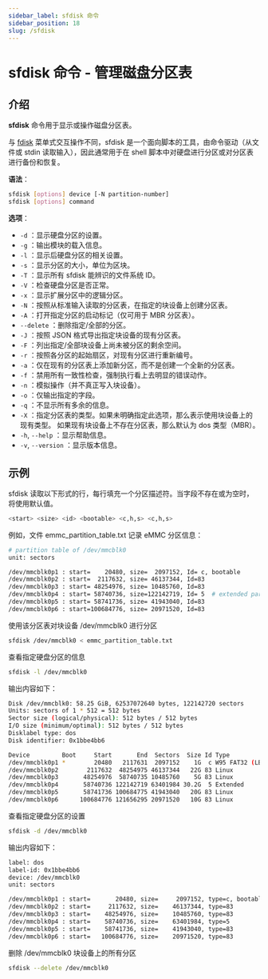 ```yaml
---
sidebar_label: sfdisk 命令
sidebar_position: 18
slug: /sfdisk
---
```


# sfdisk 命令 - 管理磁盘分区表



## 介绍

**sfdisk** 命令用于显示或操作磁盘分区表。

与 [fdisk](/linux-command/fdisk) 菜单式交互操作不同，sfdisk 是一个面向脚本的工具，由命令驱动（从文件或 stdin 读取输入），因此通常用于在 shell 脚本中对硬盘进行分区或对分区表进行备份和恢复。

**语法**：

```bash
sfdisk [options] device [-N partition-number]
sfdisk [options] command
```

**选项**：

- `-d` ：显示硬盘分区的设置。
- `-g` ：输出模块的载入信息。
- `-l` ：显示后硬盘分区的相关设置。
- `-s` ：显示分区的大小，单位为区块。
- `-T` ：显示所有 sfdisk 能辨识的文件系统 ID。
- `-V` ：检查硬盘分区是否正常。
- `-x` ：显示扩展分区中的逻辑分区。
- `-N` ：按照从标准输入读取的分区表，在指定的块设备上创建分区表。
- `-A` ：打开指定分区的启动标记（仅可用于 MBR 分区表）。
- `--delete` ：删除指定/全部的分区。
- `-J` ：按照 JSON 格式导出指定块设备的现有分区表。
- `-F` ：列出指定/全部块设备上尚未被分区的剩余空间。
- `-r` ：按照各分区的起始扇区，对现有分区进行重新编号。
- `-a` ：仅在现有的分区表上添加新分区，而不是创建一个全新的分区表。
- `-f` ：禁用所有一致性检查，强制执行看上去明显的错误动作。
- `-n` ：模拟操作（并不真正写入块设备）。
- `-o` ：仅输出指定的字段。
- `-q` ：不显示所有多余的信息。
- `-X` ：指定分区表的类型。如果未明确指定此选项，那么表示使用块设备上的现有类型。 如果现有块设备上不存在分区表，那么默认为 dos 类型（MBR）。
- `-h`, `--help` ：显示帮助信息。
- `-v`, `--version` ：显示版本信息。



## 示例

sfdisk 读取以下形式的行，每行填充一个分区描述符。当字段不存在或为空时，将使用默认值。

```bash
<start> <size> <id> <bootable> <c,h,s> <c,h,s>
```

例如，文件 emmc_partition_table.txt 记录 eMMC 分区信息：

```bash
# partition table of /dev/mmcblk0
unit: sectors

/dev/mmcblk0p1 : start=    20480, size=  2097152, Id= c, bootable
/dev/mmcblk0p2 : start=  2117632, size= 46137344, Id=83
/dev/mmcblk0p3 : start= 48254976, size= 10485760, Id=83
/dev/mmcblk0p4 : start= 58740736, size=122142719, Id= 5  # extended partition
/dev/mmcblk0p5 : start= 58741736, size= 41943040, Id=83
/dev/mmcblk0p6 : start=100684776, size= 20971520, Id=83
```

使用该分区表对块设备 /dev/mmcblk0 进行分区

```bash
sfdisk /dev/mmcblk0 < emmc_partition_table.txt
```

查看指定硬盘分区的信息

```bash
sfdisk -l /dev/mmcblk0
```

输出内容如下：

```bash
Disk /dev/mmcblk0: 58.25 GiB, 62537072640 bytes, 122142720 sectors
Units: sectors of 1 * 512 = 512 bytes
Sector size (logical/physical): 512 bytes / 512 bytes
I/O size (minimum/optimal): 512 bytes / 512 bytes
Disklabel type: dos
Disk identifier: 0x1bbe4bb6

Device         Boot     Start       End  Sectors  Size Id Type
/dev/mmcblk0p1 *        20480   2117631  2097152    1G  c W95 FAT32 (LBA)
/dev/mmcblk0p2        2117632  48254975 46137344   22G 83 Linux
/dev/mmcblk0p3       48254976  58740735 10485760    5G 83 Linux
/dev/mmcblk0p4       58740736 122142719 63401984 30.2G  5 Extended
/dev/mmcblk0p5       58741736 100684775 41943040   20G 83 Linux
/dev/mmcblk0p6      100684776 121656295 20971520   10G 83 Linux
```

查看指定硬盘分区的设置

```bash
sfdisk -d /dev/mmcblk0
```

输出内容如下：

```bash
label: dos
label-id: 0x1bbe4bb6
device: /dev/mmcblk0
unit: sectors

/dev/mmcblk0p1 : start=       20480, size=     2097152, type=c, bootable
/dev/mmcblk0p2 : start=     2117632, size=    46137344, type=83
/dev/mmcblk0p3 : start=    48254976, size=    10485760, type=83
/dev/mmcblk0p4 : start=    58740736, size=    63401984, type=5
/dev/mmcblk0p5 : start=    58741736, size=    41943040, type=83
/dev/mmcblk0p6 : start=   100684776, size=    20971520, type=83
```

删除 /dev/mmcblk0 块设备上的所有分区

```bash
sfdisk --delete /dev/mmcblk0
```

